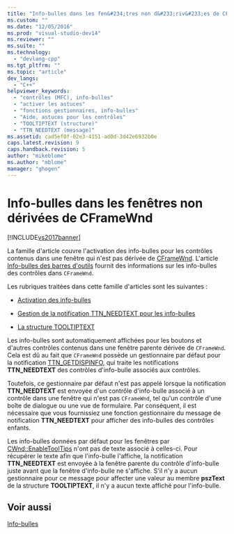 ```yaml
---
title: "Info-bulles dans les fen&#234;tres non d&#233;riv&#233;es de CFrameWnd | Microsoft Docs"
ms.custom: ""
ms.date: "12/05/2016"
ms.prod: "visual-studio-dev14"
ms.reviewer: ""
ms.suite: ""
ms.technology: 
  - "devlang-cpp"
ms.tgt_pltfrm: ""
ms.topic: "article"
dev_langs: 
  - "C++"
helpviewer_keywords: 
  - "contrôles (MFC), info-bulles"
  - "activer les astuces"
  - "fonctions gestionnaires, info-bulles"
  - "Aide, astuces pour les contrôles"
  - "TOOLTIPTEXT (structure)"
  - "TTN_NEEDTEXT (message)"
ms.assetid: cad5ef0f-02e3-4151-ad0d-3d42e6932b0e
caps.latest.revision: 9
caps.handback.revision: 5
author: "mikeblome"
ms.author: "mblome"
manager: "ghogen"
---
```

# Info-bulles dans les fen&#234;tres non d&#233;riv&#233;es de CFrameWnd
[!INCLUDE[vs2017banner](../assembler/inline/includes/vs2017banner.md)]

La famille d'article couvre l'activation des info\-bulles pour les contrôles contenus dans une fenêtre qui n'est pas dérivée de [CFrameWnd](../mfc/reference/cframewnd-class.md).  L'article [Info\-bulles des barres d'outils](../mfc/toolbar-tool-tips.md) fournit des informations sur les info\-bulles des contrôles dans `CFrameWnd`.  
  
 Les rubriques traitées dans cette famille d'articles sont les suivantes :  
  
-   [Activation des info\-bulles](../mfc/enabling-tool-tips.md)  
  
-   [Gestion de la notification TTN\_NEEDTEXT pour les info\-bulles](../mfc/handling-ttn-needtext-notification-for-tool-tips.md)  
  
-   [La structure TOOLTIPTEXT](../mfc/tooltiptext-structure.md)  
  
 Les info\-bulles sont automatiquement affichées pour les boutons et d'autres contrôles contenus dans une fenêtre parente dérivée de `CFrameWnd`.  Cela est dû au fait que `CFrameWnd` possède un gestionnaire par défaut pour la notification [TTN\_GETDISPINFO](http://msdn.microsoft.com/library/windows/desktop/bb760269), qui traite les notifications **TTN\_NEEDTEXT** des contrôles d'info\-bulle associés aux contrôles.  
  
 Toutefois, ce gestionnaire par défaut n'est pas appelé lorsque la notification **TTN\_NEEDTEXT** est envoyée d'un contrôle d'info\-bulle associé à un contrôle dans une fenêtre qui n'est pas `CFrameWnd`, tel qu'un contrôle d'une boîte de dialogue ou une vue de formulaire.  Par conséquent, il est nécessaire que vous fournissiez une fonction gestionnaire du message de notification **TTN\_NEEDTEXT** pour afficher des info\-bulles des contrôles enfants.  
  
 Les info\-bulles données par défaut pour les fenêtres par [CWnd::EnableToolTips](../Topic/CWnd::EnableToolTips.md) n'ont pas de texte associé à celles\-ci.  Pour récupérer le texte afin que l'info\-bulle l'affiche, la notification **TTN\_NEEDTEXT** est envoyée à la fenêtre parente du contrôle d'info\-bulle juste avant que la fenêtre d'info\-bulle ne s'affiche.  S'il n'y a aucun gestionnaire pour ce message pour affecter une valeur au membre **pszText** de la structure **TOOLTIPTEXT**, il n'y a aucun texte affiché pour l'info\-bulle.  
  
## Voir aussi  
 [Info\-bulles](../mfc/tool-tips.md)